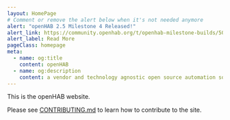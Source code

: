 ```yaml
---
layout: HomePage
# Comment or remove the alert below when it's not needed anymore
alert: "openHAB 2.5 Milestone 4 Released!"
alert_link: https://community.openhab.org/t/openhab-milestone-builds/50359/504
alert_label: Read More
pageClass: homepage
meta:
  - name: og:title
    content: openHAB
  - name: og:description
    content: a vendor and technology agnostic open source automation software for your home
---
```


This is the openHAB website.

Please see [CONTRIBUTING.md](CONTRIBUTING.md) to learn how to contribute to the site.
